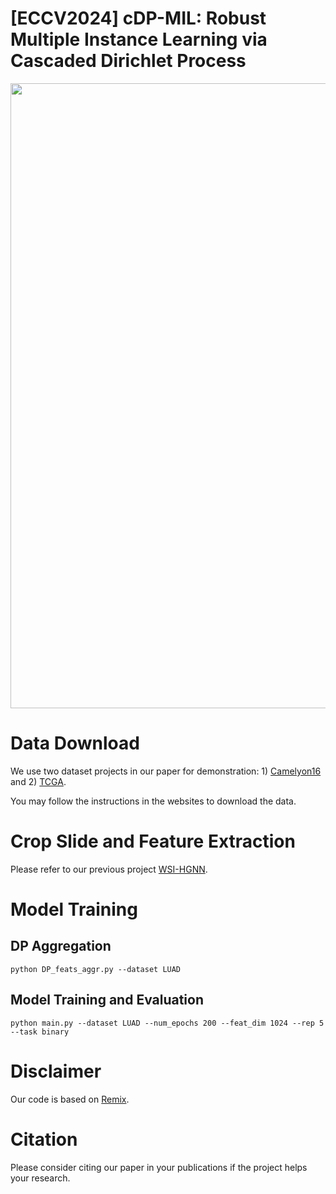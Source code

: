# [ECCV2024] cDP-MIL: Robust Multiple Instance Learning via Cascaded Dirichlet Process

[//]: # (This repository holds the Pytorch implementation for the ReMix augmentation described in the paper )

[//]: # (> [**ReMix: A General and Efficient Framework for Multiple Instance Learning based Whole Slide Image Classification**]&#40;https://arxiv.org/abs/2207.01805&#41;,  )

[//]: # (> Jiawei Yang, Hanbo Chen, Yu Zhao, Fan Yang,  Yao Zhang, Lei He, and Jianhua Yao    )

[//]: # (> International Conference on Medical Image Computing and Computer Assisted Intervention &#40;MICCAI&#41;, 2022 )



<p align="center">
  <img src="Framework.png" width="1000">
</p>


[//]: # (# Installation)

[//]: # ()
[//]: # (We use [Remix]&#40;https://github.com/1st-Yasuo/ReMix&#41; as the original codebase.)

# Data Download
We use two dataset projects in our paper for demonstration: 1) [Camelyon16](https://camelyon16.grand-challenge.org/) and 2) [TCGA](https://portal.gdc.cancer.gov/). 

You may follow the instructions in the websites to download the data.

# Crop Slide and Feature Extraction

Please refer to our previous project [WSI-HGNN](https://github.com/HKU-MedAI/WSI-HGNN).

# Model Training

## DP Aggregation

```shell
python DP_feats_aggr.py --dataset LUAD
```
## Model Training and Evaluation

```shell
python main.py --dataset LUAD --num_epochs 200 --feat_dim 1024 --rep 5 --task binary
```

# Disclaimer
Our code is based on [Remix](https://github.com/1st-Yasuo/ReMix).

# Citation
Please consider citing our paper in your publications if the project helps your research.



